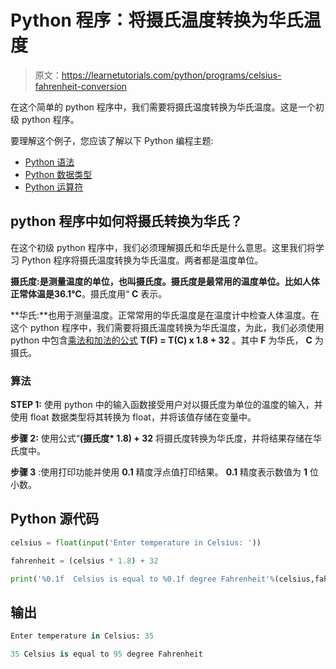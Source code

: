 # Python 程序：将摄氏温度转换为华氏温度

> 原文：<https://learnetutorials.com/python/programs/celsius-fahrenheit-conversion>

在这个简单的 python 程序中，我们需要将摄氏温度转换为华氏温度。这是一个初级 python 程序。

要理解这个例子，您应该了解以下 Python 编程主题:

*   [Python 语法](../../python/syntax-comments "Python Syntax")
*   [Python 数据类型](../../python/python-datatypes "Datatypes in Python")
*   [Python 运算符](../../python/python-operators "Python Operators")

## python 程序中如何将摄氏转换为华氏？

在这个初级 python 程序中，我们必须理解摄氏和华氏是什么意思。这里我们将学习 Python 程序将摄氏温度转换为华氏温度。两者都是温度单位。

**摄氏度:**是测量温度的单位，也叫摄氏度。摄氏度是最常用的温度单位。比如人体正常体温是**36.1°C**。摄氏度用“ **C** 表示。

**华氏:**也用于测量温度。正常常用的华氏温度是在温度计中检查人体温度。在这个 python 程序中，我们需要将摄氏温度转换为华氏温度，为此，我们必须使用 python 中包含[乘法和加法的公式](../../python/python-operators "python operators") **T(F) = T(C) x 1.8 + 32** 。其中 **F** 为华氏， **C** 为摄氏。

### 算法

**STEP 1:** 使用 python 中的输入函数接受用户对以摄氏度为单位的温度的输入，并使用 float 数据类型将其转换为 float，并将该值存储在变量中。

**步骤 2:** 使用公式“**(摄氏度* 1.8) + 32** 将摄氏度转换为华氏度，并将结果存储在华氏度中。

**步骤 3** :使用打印功能并使用 **0.1** 精度浮点值打印结果。 **0.1** 精度表示数值为 **1** 位小数。

## Python 源代码

```py
celsius = float(input('Enter temperature in Celsius: '))  

fahrenheit = (celsius * 1.8) + 32  

print('%0.1f  Celsius is equal to %0.1f degree Fahrenheit'%(celsius,fahrenheit))

```

## 输出

```py
Enter temperature in Celsius: 35

35 Celsius is equal to 95 degree Fahrenheit
```